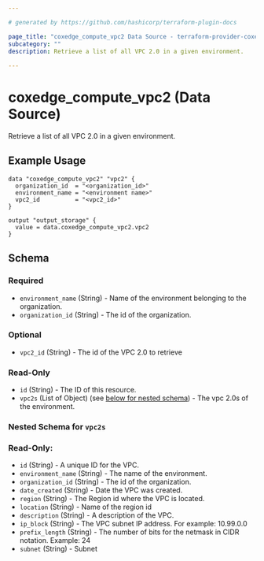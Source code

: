 ```yaml
---

# generated by https://github.com/hashicorp/terraform-plugin-docs

page_title: "coxedge_compute_vpc2 Data Source - terraform-provider-coxedge"
subcategory: ""
description: Retrieve a list of all VPC 2.0 in a given environment.
  
---
```


# coxedge_compute_vpc2 (Data Source)

Retrieve a list of all VPC 2.0 in a given environment.

Example Usage
---

```
data "coxedge_compute_vpc2" "vpc2" {
  organization_id  = "<organization_id>"
  environment_name = "<environment name>"
  vpc2_id          = "<vpc2_id>"
}

output "output_storage" {
  value = data.coxedge_compute_vpc2.vpc2
}
```

<!-- schema generated by tfplugindocs -->

## Schema

### Required

- `environment_name` (String) - Name of the environment belonging to the organization.
- `organization_id` (String) - The id of the organization.

### Optional

- `vpc2_id` (String) - The id of the VPC 2.0 to retrieve

### Read-Only

- `id` (String) - The ID of this resource.
- `vpc2s` (List of Object) (see [below for nested schema](#nestedatt--vpc2s)) - The vpc 2.0s of the environment.

<a id="nestedatt--vpc2s"></a>

### Nested Schema for `vpc2s`

### Read-Only:

- `id` (String) - A unique ID for the VPC.
- `environment_name` (String) - The name of the environment.
- `organization_id` (String) - The id of the organization.
- `date_created` (String) - Date the VPC was created.
- `region` (String) - The Region id where the VPC is located.
- `location` (String) - Name of the region id
- `description` (String) - A description of the VPC.
- `ip_block` (String) - The VPC subnet IP address. For example: 10.99.0.0
- `prefix_length` (String) - The number of bits for the netmask in CIDR notation. Example: 24
- `subnet` (String) - Subnet
